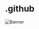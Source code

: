 # .github

![Banner](https://github.com/Capstone-Powercap/Powercap-Backend/assets/102959835/300a8ebb-1a50-4d8c-b0b3-db1d52f9c99c)
